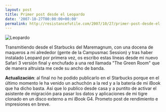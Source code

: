 ```yaml
---
layout: post
title: Primer post desde el Leopardo
date: '2007-10-27T00:00:00+00:00'
permalink: http://resistancefutile.com/2007/10/27/primer-post-desde-el-leopardo/
---
```

<img class="centro_borde" src='http://resistancefutile.com/wp-content/phpx8foonam.jpg' alt='Leopardo' />

Transmitiendo desde el Starbucks del Maremagnum, con una docena de maqueros a mi alrededor (gente de la Campusmac Session) y tras haber instalado Leopard por primera vez, os escribo estas líneas desde mi nuevo Safari 3 versión final y enchufado a una red llamada "The Green Room" que de manera altruista me cede su ancho de banda.

<strong>Actualización</strong>: al final no he podido publicarlo en el Starbucks porque en el último momento le ha venido un achuchón a la red y a la batería de mi iBook que ha dicho basta. Así que lo publico desde casa y a puntito de activar el asistente de migración para pasar los datos y aplicaciones de mi tigre clonado en un disco externo  a mi iBook G4. Prometo post de rendimiento e impresiones en breve.

